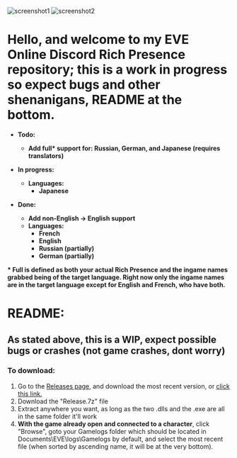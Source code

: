 ![screenshot1](https://puu.sh/DReDY/a4b505c1ec.png)
![screenshot2](https://puu.sh/DReCl/136ce27d78.png)

# Hello, and welcome to my EVE Online Discord Rich Presence repository; this is a work in progress so expect bugs and other shenanigans, README at the bottom.

* **Todo:**
  * **Add full\* support for: Russian, German, and Japanese (requires translators)**

* **In progress:**
   * **Languages:**  
     * **Japanese**

* **Done:**
  * **Add non-English -> English support**
  * **Languages:**
    * **French**
    * **English**
    * **Russian (partially)**
    * **German (partially)**

**\* Full is defined as both your actual Rich Presence and the ingame names grabbed being of the target language. Right now only the ingame names are in the target language except for English and French, who have both.**  
# README:

## As stated above, this is a WIP, expect possible bugs or crashes (not game crashes, dont worry)

### To download:
1. Go to the [Releases page](https://github.com/ijre/EVE-Online-Discord-Rich-Presence/releases), and download the most recent version, or [click this link.](https://github.com/ijre/EVE-Online-Discord-Rich-Presence/releases/latest)
2. Download the "Release.7z" file
3. Extract anywhere you want, as long as the two .dlls and the .exe are all in the same folder it'll work
4. **With the game already open and connected to a character**, click "Browse", goto your Gamelogs folder which should be located in Documents\EVE\logs\Gamelogs by default, and select the most recent file (when sorted by ascending name, it will be at the very bottom).  
